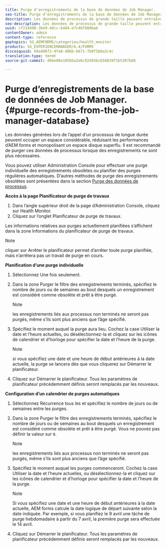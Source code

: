 ```yaml
---
title: Purge d’enregistrements de la base de données de Job Manager.
seo-title: Purge d’enregistrements de la base de données de Job Manager.
description: Les données de processus de grande taille peuvent entraîner une baisse des performances d’AEM forms. Il est recommandé de purger ces données de processus lorsque des enregistrements ne sont plus nécessaires.
seo-description: Les données de processus de grande taille peuvent entraîner une baisse des performances d’AEM forms. Il est recommandé de purger ces données de processus lorsque des enregistrements ne sont plus nécessaires.
uuid: cf214498-36e9-4dcc-b4d4-e7c46f80dbab
contentOwner: admin
content-type: reference
geptopics: SG_AEMFORMS/categories/health_monitor
products: SG_EXPERIENCEMANAGER/6.4/FORMS
discoiquuid: 69a406f2-4fa8-40bb-b671-7b0f5b6a2c4c
translation-type: tm+mt
source-git-commit: d04e08e105bba2e6c92d93bcb58839f1b5307bd8

---
```



# Purge d’enregistrements de la base de données de Job Manager.{#purge-records-from-the-job-manager-database}

Les données générées lors de l’appel d’un processus de longue durée peuvent occuper un espace considérable, réduisant les performances d’AEM forms et monopolisant un espace disque superflu. Il est recommandé de purger ces données de processus lorsque des enregistrements ne sont plus nécessaires.

Vous pouvez utiliser Administration Console pour effectuer une purge individuelle des enregistrements obsolètes ou planifier des purges régulières automatiques. D’autres méthodes de purge des enregistrements obsolètes sont présentées dans la section [Purge des données de processus](/help/forms/using/admin-help/purging-process-data.md#purging-process-data).

**Accès à la page Planificateur de purge de travaux**

1. Dans l’angle supérieur droit de la page d’Administration Console, cliquez sur Health Monitor.
1. Cliquez sur l’onglet Planificateur de purge de travaux.

Les informations relatives aux purges actuellement planifiées s’affichent dans la zone Informations du planificateur de purge de travaux.

>[!NOTE]
>
>cliquer sur Arrêter le planificateur permet d’arrêter toute purge planifiée, mais n’arrêtera pas un travail de purge en cours.

**Planification d’une purge individuelle**

1. Sélectionnez Une fois seulement.
1. Dans la zone Purger le filtre des enregistrements terminés, spécifiez le nombre de jours ou de semaines au bout desquels un enregistrement est considéré comme obsolète et prêt à être purgé.

   >[!NOTE]
   >
   >les enregistrements liés aux processus non terminés ne seront pas purgés, même s’ils sont plus anciens que l’âge spécifié.

1. Spécifiez le moment auquel la purge aura lieu. Cochez la case Utiliser la date et l’heure actuelles, ou désélectionnez-la et cliquez sur les icônes de calendrier et d’horloge pour spécifier la date et l’heure de la purge.

   >[!NOTE]
   >
   >si vous spécifiez une date et une heure de début antérieures à la date actuelle, la purge se lancera dès que vous cliquerez sur Démarrer le planificateur.

1. Cliquez sur Démarrer le planificateur. Tous les paramètres de planificateur précédemment définis seront remplacés par les nouveaux.

**Configuration d’un calendrier de purges automatiques**

1. Sélectionnez Récurrence tous les et spécifiez le nombre de jours ou de semaines entre les purges.
1. Dans la zone Purger le filtre des enregistrements terminés, spécifiez le nombre de jours ou de semaines au bout desquels un enregistrement est considéré comme obsolète et prêt à être purgé. Vous ne pouvez pas définir la valeur sur `0`.

   >[!NOTE]
   >
   >les enregistrements liés aux processus non terminés ne seront pas purgés, même s’ils sont plus anciens que l’âge spécifié.

1. Spécifiez le moment auquel les purges commenceront. Cochez la case Utiliser la date et l’heure actuelles, ou désélectionnez-la et cliquez sur les icônes de calendrier et d’horloge pour spécifier la date et l’heure de la purge.

   >[!NOTE]
   >
   >Si vous spécifiez une date et une heure de début antérieures à la date actuelle, AEM forms calcule la date logique de départ suivante selon la date indiquée. Par exemple, si vous planifiez le 9 avril une tâche de purge hebdomadaire à partir du 7 avril, la première purge sera effectuée le 14 avril.

1. Cliquez sur Démarrer le planificateur. Tous les paramètres de planificateur précédemment définis seront remplacés par les nouveaux.

